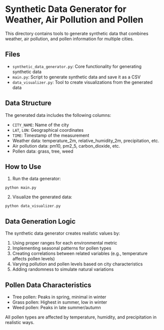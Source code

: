 # Synthetic Data Generator for Weather, Air Pollution and Pollen

This directory contains tools to generate synthetic data that combines weather, air pollution, and pollen information for multiple cities.

## Files

- `synthetic_data_generator.py`: Core functionality for generating synthetic data
- `main.py`: Script to generate synthetic data and save it as a CSV
- `data_visualizer.py`: Tool to create visualizations from the generated data

## Data Structure

The generated data includes the following columns:

- `CITY_NAME`: Name of the city
- `LAT`, `LON`: Geographical coordinates
- `TIME`: Timestamp of the measurement
- Weather data: temperature_2m, relative_humidity_2m, precipitation, etc.
- Air pollution data: pm10, pm2_5, carbon_dioxide, etc.
- Pollen data: grass, tree, weed

## How to Use

1. Run the data generator:

```python main.py```


2. Visualize the generated data:

```python data_visualizer.py```



## Data Generation Logic

The synthetic data generator creates realistic values by:

1. Using proper ranges for each environmental metric
2. Implementing seasonal patterns for pollen types
3. Creating correlations between related variables (e.g., temperature affects pollen levels)
4. Varying pollution and pollen levels based on city characteristics
5. Adding randomness to simulate natural variations

## Pollen Data Characteristics

- Tree pollen: Peaks in spring, minimal in winter
- Grass pollen: Highest in summer, low in winter
- Weed pollen: Peaks in late summer/autumn

All pollen types are affected by temperature, humidity, and precipitation in realistic ways.
